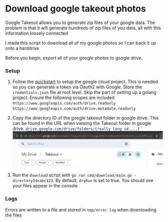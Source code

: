 # Download google takeout photos

Google Takeout allows you to generate zip files of your google data. The problem is that it will generate hundreds of zip files of you data, all with this information loosely connected

I made this script to download all of my google photos so I can back it up onto a harddrive

Before you begin, export all of your google photos to google drive.

### Setup

1. Follow the [quickstart](https://developers.google.com/drive/api/quickstart/go) to setup the google cloud project. This is needed so you can generate a token via Oauth2 with Google. Store the `credentials.json` file at root level. Skip the part of setting up a golang project. Ensure the following scopes are included `https://www.googleapis.com/auth/drive.readonly https://www.googleapis.com/auth/drive.metadata.readonly`

1. Copy the directory ID of the google takeout folder in google drive. This can be found in the URL when viewing the Takeout folder in google drive. `drive.google.com/drive/folders/{really long id....}`
   ![Image of google drive](images/drive-id.png)

1. Run the `download` script with `go run cmd/download/main.go -directoryId=abc123`. By default, `dryRun` is set to true. You should see your files appear in the console

### Logs

Errors are written to a file and stored in `tmp/error.log` when downloading the files
